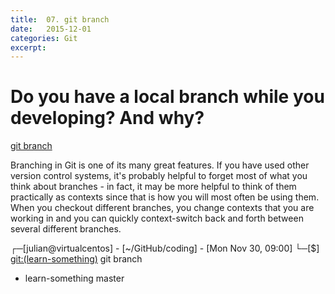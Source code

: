 ```yaml
---
title:  07. git branch
date:   2015-12-01
categories: Git
excerpt: 
---
```




# Do you have a local branch while you developing? And why?

[git branch](http://gitref.org/branching/#branch)

Branching in Git is one of its many great features. If you have used other version control systems, it's probably helpful to forget most of what you think about branches - in fact, it may be more helpful to think of them practically as contexts since that is how you will most often be using them. When you checkout different branches, you change contexts that you are working in and you can quickly context-switch back and forth between several different branches. 


  ┌─[julian@virtualcentos] - [~/GitHub/coding] - [Mon Nov 30, 09:00]
  └─[$] <git:(learn-something)> git branch
  * learn-something
    master
  